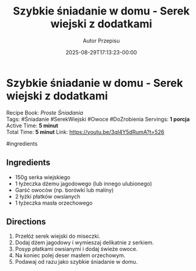 ﻿---
draft: true
title: "Szybkie śniadanie w domu - Serek wiejski z dodatkami"
author: "Autor Przepisu"
recipe_image: images/recipe-headers/default.avif
date: 2025-08-29T17:13:23-00:00
categories: ["sniadania"]
tags: ["draft"]
tagline: "Przepis do sformatowania"
servings: 4
prep_time: 15
cook: true
cook_time: 30
calories: 300
protein: 20
fat: 10
carbohydrate: 25
---
# Szybkie śniadanie w domu - Serek wiejski z dodatkami

Recipe Book: _Proste Śniadania_  
Tags: #Śniadanie #SerekWiejski #Owoce  #DoZrobienia
Servings: **1 porcja**  
Active Time: **5 minut**  
Total Time: **5 minut**
Link: https://youtu.be/3qI4Y5dRumA?t=526

#ingredients
## Ingredients

-  150g serka wiejskiego
-  1 łyżeczka dżemu jagodowego (lub innego ulubionego)
-  Garść owoców (np. borówki lub maliny)
-  2 łyżki płatków owsianych
-  1 łyżeczka masła orzechowego

## Directions

1. Przełóż serek wiejski do miseczki.
2. Dodaj dżem jagodowy i wymieszaj delikatnie z serkiem.
3. Posyp płatkami owsianymi i dodaj świeże owoce.
4. Na koniec polej deser masłem orzechowym.
5. Podawaj od razu jako szybkie śniadanie w domu.
